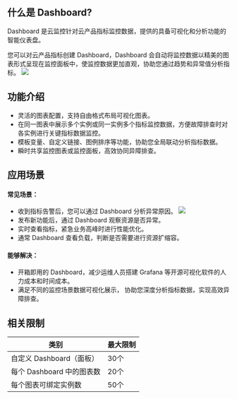 ## 什么是 Dashboard?

Dashboard 是云监控针对云产品指标监控数据，提供的具备可视化和分析功能的智能仪表盘。

您可以对云产品指标创建 Dashboard，Dashboard 会自动将监控数据以精美的图表形式呈现在监控面板中，使监控数据更加直观，协助您通过趋势和异常值分析指标。
![](https://main.qcloudimg.com/raw/7ab6d9f9b322661d7f17085a5b4f5593.png)


## 功能介绍

- 灵活的图表配置，支持自由格式布局可视化图表。
- 在同一图表中展示多个实例或同一实例多个指标监控数据，方便故障排查时对各实例进行关键指标数据监控。
- 模板变量、自定义链接、图例排序等功能，协助您全局联动分析指标数据。
- 瞬时共享监控图表或监控面板，高效协同异障排查。

## 应用场景

#### 常见场景：

- 收到指标告警后，您可以通过 Dashboard 分析异常原因。
  ![](https://main.qcloudimg.com/raw/194c0540326e5eca69e05df23ea8f834.png)
- 发布新功能后，通过 Dashboard 观察资源是否异常。
- 实时查看指标，紧急业务高峰时进行性能优化。
- 通常 Dashboard 查看负载，判断是否需要进行资源扩缩容。

#### 能够解决：

- 开箱即用的 Dashboard，减少运维人员搭建 Grafana 等开源可视化软件的人力成本和时间成本。
- 满足不同的监控场景数据可视化展示， 协助您深度分析指标数据，实现高效异障排查。

## 相关限制

| 类别                      | 最大限制 |
| ------------------------- | -------- |
| 自定义 Dashboard（面板）  | 30个     |
| 每个 Dashboard 中的图表数 | 20个     |
| 每个图表可绑定实例数      | 50个     |




